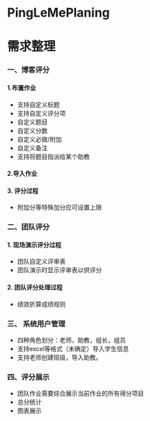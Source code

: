 # PingLeMePlaning
# 需求整理

### 一、博客评分

#### 1.布置作业

- 支持自定义标题
 - 支持自定义评分项
  - 自定义题目
  - 自定义分数
  - 自定义必做/附加
  - 自定义备注
  - 支持将题目指派给某个助教

#### 2.导入作业

#### 3. 评分过程

- 附加分等特殊加分应可设置上限



### 二、团队评分

#### 1. 现场演示评分过程

- 团队自定义评审表
- 团队演示时显示评审表以供评分

#### 2. 团队评分处理过程

- 绩效折算成绩规则



### 三、 系统用户管理

- 四种角色划分：老师，助教，组长，组员
- 支持excel等格式（未确定）导入学生信息
- 支持老师创建班级，导入助教。



### 四、评分展示

- 团队作业需要综合展示当前作业的所有得分项目
- 总分统计
- 图表展示
